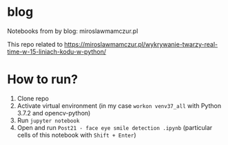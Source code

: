 # blog
Notebooks from by blog: miroslawmamczur.pl

This repo related to https://miroslawmamczur.pl/wykrywanie-twarzy-real-time-w-15-liniach-kodu-w-python/

# How to run?
1. Clone repo
2. Activate virtual environment (in my case `workon venv37_all` with Python 3.7.2 and opencv-python)
3. Run `jupyter notebook`
4. Open and run `Post21 - face eye smile detection .ipynb` (particular cells of this notebook with `Shift + Enter`)
